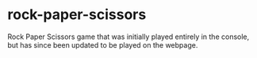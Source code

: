 # rock-paper-scissors
Rock Paper Scissors game that was initially played entirely in the console, but has since been updated to be played on the webpage.
